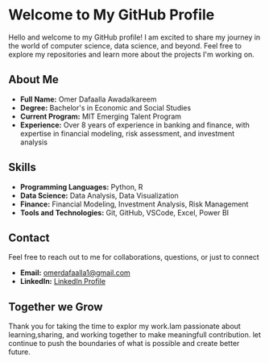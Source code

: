 # Welcome to My GitHub Profile

Hello and welcome to my GitHub profile! I am excited to share my journey
 in the world of computer science, data science, and beyond.
Feel free to explore my repositories
 and learn more about the projects I'm working on.

## About Me

- **Full Name:** Omer Dafaalla Awadalkareem
- **Degree:** Bachelor's in Economic and Social Studies
- **Current Program:** MIT Emerging Talent Program
- **Experience:** Over 8 years of experience in banking and finance,
 with expertise in financial modeling, risk assessment, and investment analysis

## Skills

- **Programming Languages:** Python, R
- **Data Science:** Data Analysis, Data Visualization
- **Finance:** Financial Modeling, Investment Analysis, Risk Management
- **Tools and Technologies:** Git, GitHub, VSCode, Excel, Power BI

## Contact

Feel free to reach out to me for collaborations, questions, or just to connect

- **Email:** [omerdafaalla1@gmail.com][def]
- **LinkedIn:** [LinkedIn Profile][def2]

[def]: mailto:omerdafaalla1@gmail.com
[def2]: https://www.linkedin.com/in/omer-dafaalla-fmva-cbca

## Together we Grow

Thank you for taking the time to explor my work.Iam passionate
 about learning,sharing,
 and working together to make meaningfull contribution.
 let continue to push the boundaries
 of what is possible and create better future.
